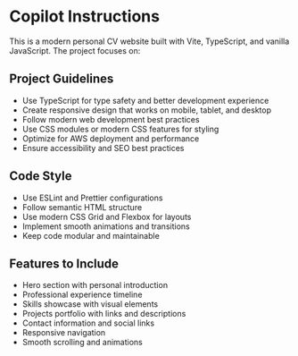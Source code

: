 # Copilot Instructions

<!-- Use this file to provide workspace-specific custom instructions to Copilot. For more details, visit https://code.visualstudio.com/docs/copilot/copilot-customization#_use-a-githubcopilotinstructionsmd-file -->

This is a modern personal CV website built with Vite, TypeScript, and vanilla JavaScript. The project focuses on:

## Project Guidelines
- Use TypeScript for type safety and better development experience
- Create responsive design that works on mobile, tablet, and desktop
- Follow modern web development best practices
- Use CSS modules or modern CSS features for styling
- Optimize for AWS deployment and performance
- Ensure accessibility and SEO best practices

## Code Style
- Use ESLint and Prettier configurations
- Follow semantic HTML structure
- Use modern CSS Grid and Flexbox for layouts
- Implement smooth animations and transitions
- Keep code modular and maintainable

## Features to Include
- Hero section with personal introduction
- Professional experience timeline
- Skills showcase with visual elements
- Projects portfolio with links and descriptions
- Contact information and social links
- Responsive navigation
- Smooth scrolling and animations

